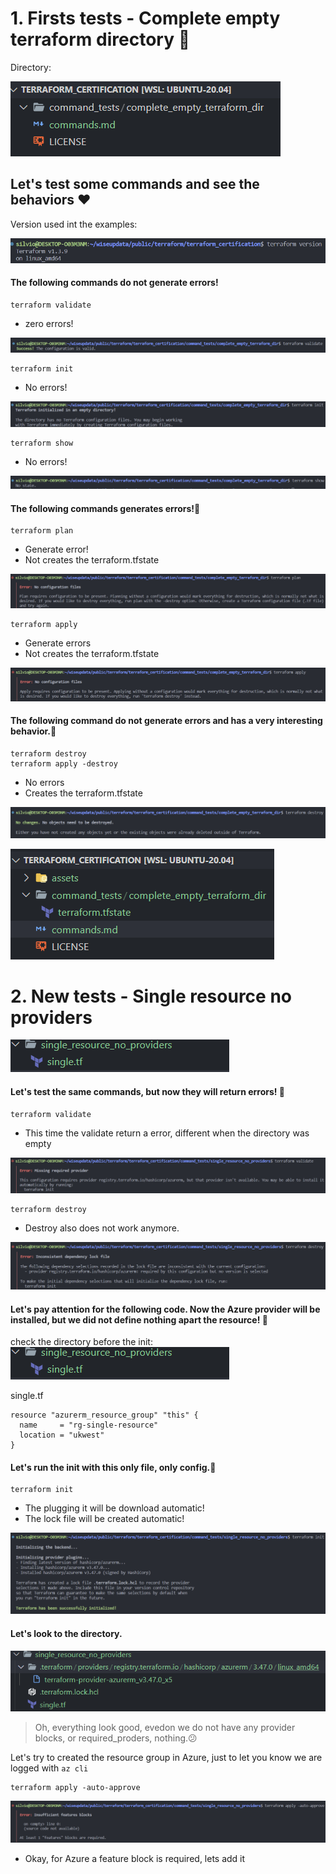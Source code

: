 # 1. Firsts tests - Complete empty terraform directory 👀️

Directory:

![](assets/20230315_110654_image.png)

## Let's test some commands and see the behaviors ❤️

Version used int the examples:

![](assets/20230315_124414_image.png)

#### The following commands do not generate errors!

```
terraform validate
```

* zero errors!

![](assets/20230315_110822_image.png)

```
terraform init
```

* No errors!

![](assets/20230315_110909_image.png)

```
terraform show
```

* No errors!

![](assets/20230315_110941_image.png)

#### The following commands generates errors!👀️

```
terraform plan
```

* Generate error!
* Not creates the terraform.tfstate

![](assets/20230315_111223_image.png)

```
terraform apply
```

* Generate errors
* Not creates the terraform.tfstate

![](assets/20230315_111319_image.png)

#### The following command do not generate errors and has a very interesting behavior.🚀️

```
terraform destroy
terraform apply -destroy
```

* No errors
* Creates the terraform.tfstate

![](assets/20230315_111511_image.png)

![](assets/20230315_111545_image.png)

# 2. New tests - Single resource no providers

![](assets/20230315_124838_image.png)

#### Let's test the same commands, but now they will return errors! 👀️

```
terraform validate
```

- This time the validate return a error, different when the directory was empty

![](assets/20230315_125059_image.png)

```
terraform destroy
```

- Destroy also does not work anymore.

![](assets/20230315_125533_image.png)

#### Let's pay attention for the following code. Now the Azure provider will be installed, but we did not define nothing apart the resource! 👀️

check the directory before the init:
![](assets/20230315_124838_image.png)

single.tf

```
resource "azurerm_resource_group" "this" {
  name     = "rg-single-resource"
  location = "ukwest"
}
```

#### Let's run the init with this only file, only config.👀️

```
terraform init
```

- The plugging it will be download automatic!
- The lock file will be created automatic!

![](assets/20230315_130644_image.png)

#### Let's look to the directory.

![](assets/20230315_130908_image.png)

> Oh, everything look good, evedon we do not have any provider blocks, or required_proders, nothing.😕

Let's try to created the resource group in Azure, just to let you know we are logged with  `az cli`

```
terraform apply -auto-approve
```

![](assets/20230315_131904_image.png)

- Okay, for Azure a feature block is required, lets add it
